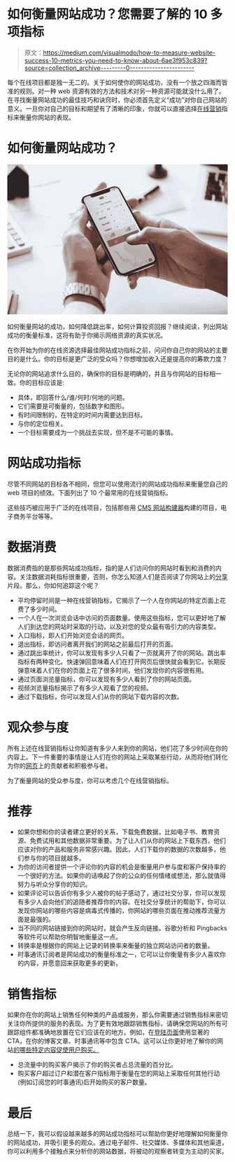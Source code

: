 # 如何衡量网站成功？您需要了解的 10 多项指标

> 原文：<https://medium.com/visualmodo/how-to-measure-website-success-10-metrics-you-need-to-know-about-6ae3f953c839?source=collection_archive---------0----------------------->

每个在线项目都是独一无二的。关于如何使你的网站成功，没有一个放之四海而皆准的规则。对一种 web 资源有效的方法和技术对另一种资源可能就没什么用了。在寻找衡量网站成功的最佳技巧和诀窍时，你必须首先定义“成功”对你自己网站的意义。一旦你对自己的目标和期望有了清晰的印象，你就可以直接选择[在线营销](https://visualmodo.com/online-marketing-shortcuts/)指标来衡量你网站的表现。

# 如何衡量网站成功？

![](img/8ffb91dd8985838e8ee959ae367bfc2e.png)

如何衡量网站的成功，如何降低跳出率，如何计算投资回报？继续阅读，列出网站成功的衡量标准，这将有助于你揭示网络资源的真实状况。

在你开始为你的在线资源选择最佳网站成功指标之前，问问你自己你的网站的主要目的是什么。你的目标是更广泛的受众吗？你想增加收入还是提高你的筹款力度？

无论你的网站追求什么目的，确保你的目标是明确的，并且与你网站的目标相一致。你的目标应该是:

*   具体，即回答什么/谁/何时/何地的问题。
*   它们需要是可衡量的，包括数字和图形。
*   有时间限制的，在特定的时间内需要达到目标。
*   与你的定位相关。
*   一个目标需要成为一个挑战去实现，但不是不可能的事情。

# 网站成功指标

尽管不同网站的目标各不相同，但您可以使用流行的网站成功指标来衡量您自己的 web 项目的绩效。下面列出了 10 个最常用的在线营销指标。

这些技巧被应用于广泛的在线项目，包括那些用 [CMS 网站构建器](https://www.motocms.com/website-templates/)构建的项目，电子商务平台等等。

# 数据消费

数据消费指的是那些网站成功指标，指的是人们访问你的网站时看到和消费的内容。关注数据消耗指标很重要，否则，你怎么知道人们是否阅读了你网站上的[分享](https://awards.visualmodo.com/)片段。那么，你如何追踪这个呢？

*   平均停留时间是一种在线营销指标，它揭示了一个人在你网站的特定页面上花费了多少时间。
*   一个人在一次浏览会话中访问的页面数量。使用这些指标，您可以更好地了解人们到达您的网站时采取的行动，以及对您的受众最有吸引力的内容类型。
*   入口指标，即人们开始浏览会话的网页。
*   退出指标，即访问者离开我们的网站之前最后打开的页面。
*   通过跳出率统计，你可以发现有多少人只看了一页就离开了你的网站。跳出率指标有两种变化。快速弹回意味着人们在打开网页后很快就会看到它。长期反弹意味着人们在你的页面上花了很多时间，他们发现你的内容很有用。
*   通过页面浏览量指标，你可以发现有多少人看到了你的网站页面。
*   视频浏览量指标揭示了有多少人观看了您的视频。
*   通过下载指标，你可以发现人们从你的网站下载内容的次数。

# 观众参与度

所有上述在线营销指标让你知道有多少人来到你的网站，他们花了多少时间在你的内容上。下一件重要的事情是让人们在你的网站上采取某些行动，从而将他们转化为你的[网页](https://awards.visualmodo.com/)上的贡献者和积极参与者。

为了衡量网站的受众参与度，你可以考虑几个在线营销指标。

# 推荐

*   如果你想和你的读者建立更好的关系，下载免费数据，比如电子书、教育资源、免费试用和其他数据非常重要。为了让人们从你的网站上下载东西，他们应该对你的产品和服务非常感兴趣。因此，人们下载你的数据的次数越多，他们参与你的项目就越多。
*   为你的访问者提供一个评论你的内容的机会是衡量用户参与度和客户保持率的一个很好的方法。如果你的话唤起了你的公众的任何情绪或想法，那么就值得努力与听众分享你的知识。
*   如果评论可以告诉你有多少人被你的帖子感动了，通过社交分享，你可以发现有多少人会向他们的追随者推荐你的内容。在社交分享统计的帮助下，你可以发现你网站的哪些内容是病毒式传播的，你网站的哪些页面在推动推荐流量方面是最强的。
*   当不同的网站链接到你的网站时，就会产生反向链接。谷歌分析和 Pingbacks 等软件可以帮助你明智地衡量这一点。
*   转换率是根据你的网站上记录的转换率来衡量的独立网站访问者的数量。
*   时事通讯订阅者是网站成功的衡量标准之一，它可以让你衡量有多少人喜欢你的内容，并愿意回来获取更多的更新。

# 销售指标

如果你在你的网站上销售任何种类的产品或服务，那么你需要通过销售指标来密切关注你所提供的服务的表现。为了更有效地跟踪销售指标，请确保您网站的所有可跟踪组件都准确地放置在它们应该在的地方。例如，在[登陆页面](https://visualmodo.com/creating-high-converting-landing-page/)使用显著的 CTA，在你的博客文章、时事通讯等中包含 CTA。这可以让你更好地了解你的网站[的哪些特定内容促使用户购买。](https://visualmodo.com/ecommerce-attract-customers/)

*   总流量中的购买客户揭示了你的购买者占总流量的百分比。
*   购买客户超过订户和潜在客户指标用于衡量在您的网站上采取任何其他行动(例如订阅您的时事通讯)后开始购买的客户数量。

# 最后

总结一下，我可以假设越来越多的网站成功指标可以帮助你更好地理解如何衡量你的网站成功，并吸引更多的观众。通过电子邮件、社交媒体、多媒体和其他渠道，你可以利用多个接触点来分析你的网站数据，将被动的观察者转变为主动的买家。